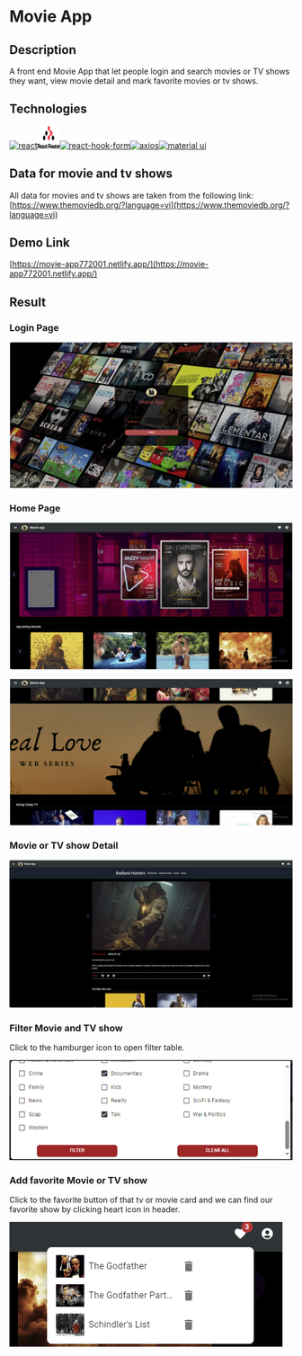 # Movie App

## Description

A front end Movie App that let people login and search movies or TV shows they want, view movie detail and mark favorite movies or tv shows.

## Technologies

<p align="left"><a href="https://react.dev/" target="_blank"><img src="/react-demo/images/React.png" alt="react" width="40" height="40"/></a><a href="https://reactrouter.com/en/main" target="_blank"><img src="./images/react-router-stacked-color.png" alt="react-router-dom" width="40" height="40"/></a><a href="https://react-hook-form.com/" target="_blank"><img src="/react-demo/images/react-hook-form-logo-only.png" alt="react-hook-form" width="40" height="40"/></a><a href="https://axios-http.com/vi/docs/intro" target="_blank"><img src="/react-demo/images/images.png" alt="axios" width="40" height="40"/></a><a href="https://mui.com/material-ui/migration/migration-v4/" target="_blank"><img src="/react-demo/images/Material UI.png" alt="material ui" width="40" height="40"/></a></p>

## Data for movie and tv shows

All data for movies and tv shows are taken from the following link: [https://www.themoviedb.org/?language=vi](https://www.themoviedb.org/?language=vi)

## Demo Link

[https://movie-app772001.netlify.app/](https://movie-app772001.netlify.app/)

## Result

### Login Page

![](./images/Screenshot%202024-02-15%20102545.png)

### Home Page

![](./images/Screenshot%202024-02-15%20102639.png)

![](./images/Screenshot%202024-02-15%20102658.png)

### Movie or TV show Detail

![](./images/Screenshot%202024-02-15%20102725.png)

### Filter Movie and TV show

Click to the hamburger icon to open filter table.

![](./images/Screenshot%202024-02-15%20102805.png)

### Add favorite Movie or TV show

Click to the favorite button of that tv or movie card and we can find our favorite show by clicking heart icon in header.

![](./images/Screenshot%202024-02-15%20103513.png)
